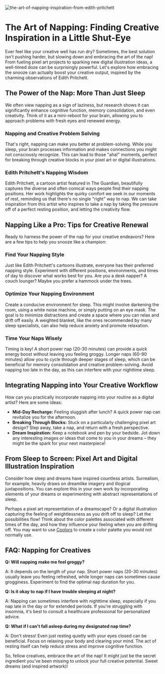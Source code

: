 ![the-art-of-napping-inspiration-from-edith-pritchett](https://images.pexels.com/photos/11279737/pexels-photo-11279737.jpeg?auto=compress&cs=tinysrgb&fit=crop&h=627&w=1200)

# The Art of Napping: Finding Creative Inspiration in a Little Shut-Eye

Ever feel like your creative well has run dry? Sometimes, the best solution isn't pushing harder, but slowing down and embracing the art of the nap! From fueling pixel art projects to sparking new digital illustration ideas, a well-timed doze can be surprisingly powerful. Let's explore how embracing the snooze can actually boost your creative output, inspired by the charming observations of Edith Pritchett.

## The Power of the Nap: More Than Just Sleep

We often view napping as a sign of laziness, but research shows it can significantly enhance cognitive function, memory consolidation, and even creativity. Think of it as a mini-reboot for your brain, allowing you to approach problems with fresh eyes and renewed energy. 

### Napping and Creative Problem Solving

That's right, napping can make you better at problem-solving. While you sleep, your brain processes information and makes connections you might not consciously recognize. This can lead to those "aha!" moments, perfect for breaking through creative blocks in your pixel art or digital illustrations.

### Edith Pritchett's Napping Wisdom

Edith Pritchett, a cartoon artist featured in The Guardian, beautifully captures the diverse and often comical ways people find their napping positions. Her work highlights the quirky comfort we seek in our moments of rest, reminding us that there's no single "right" way to nap. We can take inspiration from this artist who inspires to take a nap by taking the pressure off of a perfect resting position, and letting the creativity flow.

## Napping Like a Pro: Tips for Creative Renewal

Ready to harness the power of the nap for your creative endeavors? Here are a few tips to help you snooze like a champion:

### Find Your Napping Style

Just like Edith Pritchett's cartoons illustrate, everyone has their preferred napping style. Experiment with different positions, environments, and times of day to discover what works best for you. Are you a desk napper? A couch lounger? Maybe you prefer a hammock under the trees.

### Optimize Your Napping Environment

Create a conducive environment for sleep. This might involve darkening the room, using a white noise machine, or simply putting on an eye mask. The goal is to minimize distractions and create a space where you can relax and drift off easily. A weighted blanket, like the ones recommended by many sleep specialists, can also help reduce anxiety and promote relaxation.

### Time Your Naps Wisely

Timing is key! A short power nap (20-30 minutes) can provide a quick energy boost without leaving you feeling groggy. Longer naps (60-90 minutes) allow you to cycle through deeper stages of sleep, which can be beneficial for memory consolidation and creative problem-solving. Avoid napping too late in the day, as this can interfere with your nighttime sleep.

## Integrating Napping into Your Creative Workflow

How can you practically incorporate napping into your routine as a digital artist? Here are some ideas:

*   **Mid-Day Recharge:** Feeling sluggish after lunch? A quick power nap can revitalize you for the afternoon.
*   **Breaking Through Blocks:** Stuck on a particularly challenging pixel art design? Step away, take a nap, and return with a fresh perspective.
*   **Dream Inspiration:** Keep a notebook and pen by your bedside. Jot down any interesting images or ideas that come to you in your dreams – they might be the spark for your next masterpiece!

## From Sleep to Screen: Pixel Art and Digital Illustration Inspiration

Consider how sleep and dreams have inspired countless artists. Surrealism, for example, heavily draws on dreamlike imagery and illogical juxtapositions. You can explore this in your own work by incorporating elements of your dreams or experimenting with abstract representations of sleep.

Perhaps a pixel art representation of a dreamscape? Or a digital illustration capturing the feeling of weightlessness as you drift off to sleep? Let the possibilities flow! Think about the color palettes associated with different times of the day, and how they influence your feeling when you are drifting off. You may want to use [Coolors](https://coolors.co/) to create a color palette you would not normally use.

## FAQ: Napping for Creatives

**Q: Will napping make me feel groggy?**

A: It depends on the length of your nap. Short power naps (20-30 minutes) usually leave you feeling refreshed, while longer naps can sometimes cause grogginess. Experiment to find the optimal nap duration for you.

**Q: Is it okay to nap if I have trouble sleeping at night?**

A: Napping can sometimes interfere with nighttime sleep, especially if you nap late in the day or for extended periods. If you're struggling with insomnia, it's best to consult a healthcare professional for personalized advice.

**Q: What if I can't fall asleep during my designated nap time?**

A: Don't stress! Even just resting quietly with your eyes closed can be beneficial. Focus on relaxing your body and clearing your mind. The act of resting itself can help reduce stress and improve cognitive function.

So, fellow creatives, embrace the art of the nap! It might just be the secret ingredient you've been missing to unlock your full creative potential. Sweet dreams (and inspired artwork)!
